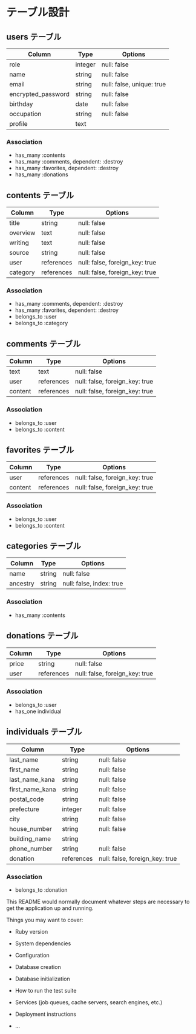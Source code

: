 # テーブル設計

## users テーブル

| Column             | Type    | Options                   |
| ------------------ |-------- | ------------------------- |
| role               | integer | null: false               |
| name               | string  | null: false               |
| email              | string  | null: false, unique: true |
| encrypted_password | string  | null: false               |
| birthday           | date    | null: false               |
| occupation         | string  | null: false               |
| profile            | text    |                           |

### Association

- has_many :contents
- has_many :comments, dependent: :destroy
- has_many :favorites, dependent: :destroy
- has_many :donations

## contents テーブル

| Column      | Type       | Options                        |
| ----------- |----------- | ------------------------------ |
| title       | string     | null: false                    |
| overview    | text       | null: false                    |
| writing     | text       | null: false                    |
| source      | string     | null: false                    |
| user        | references | null: false, foreign_key: true |
| category    | references | null: false, foreign_key: true |

### Association

- has_many :comments, dependent: :destroy
- has_many :favorites, dependent: :destroy
- belongs_to :user
- belongs_to :category

## comments テーブル

| Column  | Type       | Options                        |
| ------- | ---------- | ------------------------------ |
| text    | text       | null: false                    |
| user    | references | null: false, foreign_key: true |
| content | references | null: false, foreign_key: true |

### Association

- belongs_to :user
- belongs_to :content

## favorites テーブル

| Column  | Type       | Options                        |
| ------- |----------- | ------------------------------ |
| user    | references | null: false, foreign_key: true |
| content | references | null: false, foreign_key: true |

### Association

- belongs_to :user
- belongs_to :content

## categories テーブル

| Column   | Type   | Options                  |
| -------- |------- | ------------------------ |
| name     | string | null: false              |
| ancestry | string | null: false, index: true |

### Association

- has_many :contents

## donations テーブル

| Column | Type       | Options                        |
| ------ |----------- | ------------------------------ |
| price  | string     | null: false                    |
| user   | references | null: false, foreign_key: true |

### Association

- belongs_to :user
- has_one individual

## individuals テーブル

| Column          | Type       | Options                        |
| --------------- | ---------- | ------------------------------ |
| last_name       | string     | null: false                    |
| first_name      | string     | null: false                    |
| last_name_kana  | string     | null: false                    |
| first_name_kana | string     | null: false                    |
| postal_code     | string     | null: false                    |
| prefecture      | integer    | null: false                    |
| city            | string     | null: false                    |
| house_number    | string     | null: false                    |
| building_name   | string     |                                |
| phone_number    | string     | null: false                    |
| donation        | references | null: false, foreign_key: true |

### Association

- belongs_to :donation



This README would normally document whatever steps are necessary to get the
application up and running.

Things you may want to cover:

* Ruby version

* System dependencies

* Configuration

* Database creation

* Database initialization

* How to run the test suite

* Services (job queues, cache servers, search engines, etc.)

* Deployment instructions

* ...
